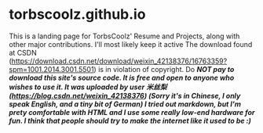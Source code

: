 # torbscoolz.github.io
This is a landing page for TorbsCoolz' Resume and Projects, along with other major contributions. I'll most likely keep it active
The download found at CSDN (https://download.csdn.net/download/weixin_42138376/16763359?spm=1001.2014.3001.5501) is in violation of copyright. Do <i><b>NOT pay to download this site's source code. It is free and open to anyone who wishes to use it. It was uploaded by user 米丝梨 (https://blog.csdn.net/weixin_42138376) (Sorry it's in Chinese, I only speak English, and a tiny bit of German)
I tried out markdown, but I'm prety comfortable with HTML and I use some really low-end hardware for fun. I think that people should try to make the internet like it used to be :)